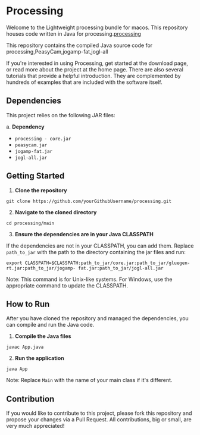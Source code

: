 # Processing

Welcome to the Lightweight processing bundle for macos. This repository houses code written in Java for processing.[processing](https://github.com/processing) 

This repository contains the compiled Java source code for processing,PeasyCam,jogamp-fat,jogl-all

If you're interested in using Processing, get started at the download page, or read more about the project at the home page. There are also several tutorials that provide a helpful introduction. They are complemented by hundreds of examples that are included with the software itself.

## Dependencies

This project relies on the following JAR files:

a. **Dependency**

- `processing - core.jar`
- `peasycam.jar`
- `jogamp-fat.jar`
- `jogl-all.jar`

## Getting Started

1. **Clone the repository**
  ```
  git clone https://github.com/yourGithubUsername/processing.git
  ```
2. **Navigate to the cloned directory**
  ```
  cd processing/main
  ```
3. **Ensure the dependencies are in your Java CLASSPATH**

If the dependencies are not in your CLASSPATH, you can add them. Replace `path_to_jar` with the path to the directory containing the jar files and run:
  ```
  export CLASSPATH=$CLASSPATH:path_to_jar/core.jar:path_to_jar/gluegen-rt.jar:path_to_jar/jogamp- fat.jar:path_to_jar/jogl-all.jar
  ```
  Note: This command is for Unix-like systems. For Windows, use the appropriate command to update the CLASSPATH.

## How to Run

After you have cloned the repository and managed the dependencies, you can compile and run the Java code.

1. **Compile the Java files**
  ```
  javac App.java
  ```
2. **Run the application**
  ```
  java App
  ```
Note: Replace `Main` with the name of your main class if it's different.

## Contribution

If you would like to contribute to this project, please fork this repository and propose your changes via a Pull Request. All contributions, big or small, are very much appreciated!
